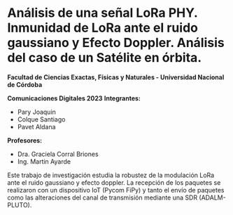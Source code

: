 # Análisis de una señal LoRa PHY. Inmunidad de LoRa ante el ruido gaussiano y Efecto Doppler. Análisis del caso de un Satélite en órbita.
**Facultad de Ciencias Exactas, Físicas y Naturales - Universidad Nacional de Córdoba**

 **Comunicaciones Digitales 2023**
 **Integrantes:**
- Pary Joaquin
- Colque Santiago
- Pavet Aldana

**Profesores:**
- Dra. Graciela Corral Briones
- Ing. Martin Ayarde

Este trabajo de investigación estudia la robustez de la modulación LoRa ante el ruido gaussiano y efecto doppler. La recepción de los paquetes se realizaron con un dispositivo IoT (Pycom FiPy) y tanto el envío de paquetes como las alteraciones del canal de transmisión mediante una SDR (ADALM-PLUTO).
